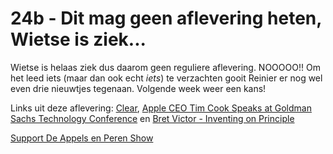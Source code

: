 # 24b - Dit mag geen aflevering heten, Wietse is ziek...

<p>Wietse is helaas ziek dus daarom geen reguliere aflevering. NOOOOO!! Om het leed iets (maar dan ook echt <em>iets</em>) te verzachten gooit Reinier er nog wel even drie nieuwtjes tegenaan. Volgende week weer een kans!</p>

<p>Links uit deze aflevering: <a href="http://www.realmacsoftware.com/clear/">Clear</a>, <a href="http://www.macrumors.com/2012/02/14/apple-ceo-tim-cook-speaks-at-goldman-sachs-technology-conference/">Apple CEO Tim Cook Speaks at Goldman Sachs Technology Conference</a> en <a href="http://vimeo.com/36579366">Bret Victor - Inventing on Principle</a></p><p><a href="https://www.patreon.com/appelsenperenshow" rel="payment">Support De Appels en Peren Show</a></p>